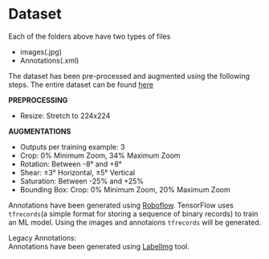 # Dataset
Each of the folders above have two types of files<br>
- images(.jpg)
- Annotations(.xml)

The dataset has been pre-processed and augmented using the following steps. The entire dataset can be found [here](https://drive.google.com/drive/folders/1A3o8T2bHrwRLA4A5kCp0XCPeP-5Zgykv?usp=sharing)

**PREPROCESSING**
- Resize: Stretch to 224x224<br>

**AUGMENTATIONS**
- Outputs per training example: 3
- Crop: 0% Minimum Zoom, 34% Maximum Zoom
- Rotation: Between -8° and +8°
- Shear: ±3° Horizontal, ±5° Vertical
- Saturation: Between -25% and +25%
- Bounding Box: Crop: 0% Minimum Zoom, 20% Maximum Zoom<br>

Annotations have been generated using [Roboflow](https://roboflow.com/). TensorFlow uses ```tfrecords```(a simple format for storing a sequence of binary records)
to train an ML model. Using the images and annotaions ```tfrecords``` will be generated.

Legacy Annotations:<br>
Annotations have been generated using [LabelImg](https://github.com/tzutalin/labelImg) tool. <br>



